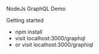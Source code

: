 NodeJs GraphQL Demo

Getting started
- npm install
- visit localhost:3000/graphql
- or visit localhost:3000/graphiql
